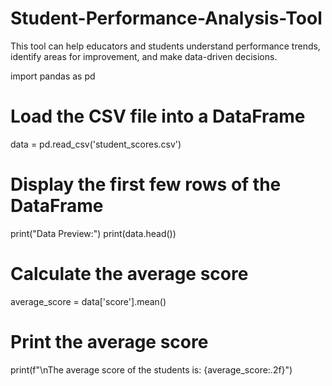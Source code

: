 # Student-Performance-Analysis-Tool
This tool can help educators and students understand performance trends, identify areas for improvement, and make data-driven decisions.


import pandas as pd

# Load the CSV file into a DataFrame
data = pd.read_csv('student_scores.csv')

# Display the first few rows of the DataFrame
print("Data Preview:")
print(data.head())

# Calculate the average score
average_score = data['score'].mean()

# Print the average score
print(f"\nThe average score of the students is: {average_score:.2f}")
